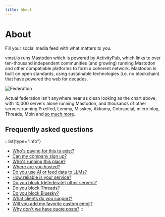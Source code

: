 ```yaml
---
title: About
---
```


# About

Fill your social media feed with what matters to you.

vmst.io runs Mastodon which is powered by ActivityPub, which links to over ten-thousand independent communities (and growing) running Mastodon and other compatiable platforms to form a coherent network.
Mastodon is built on open standards, using sustainable technologies (i.e. no blockchain) that have powered the web for decades.

![Federation](/federation.png)

Actual federation isn't anywhere near as clean looking as the chart above, with 10,000 servers alone running Mastodon, and thousands of other servers running Pixelfed, Lemmy, Misskey, Akkoma, Gotosocial, micro.blog, Threads, Mbin and [so much more](https://fedidb.org/software).

## Frequently asked questions

  ::list{type="info"}
  - [Who's paying for this to exist?](/funding)
  - [Can my company sign up?](/rules/commerce)
  - [Who's running this place?](/about/staff)
  - [Where are you hosted?](/infrastructure)
  - [Do you use AI or feed data to LLMs?](/about/ai)
  - [How reliable is your service?](/infrastructure/monitoring)
  - [Do you block (defederate) other servers?](/about/defederation)
  - [Do you block Threads?](/about/threads)
  - [Do you block Bluesky?](/rules/bridges#bluesky)
  - [What clients do you support?](/about/clients)
  - [Will you add my favorite custom emoji?](/about/emoji)
  - [Why don't we have quote posts?](/about/quotes)
  ::